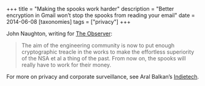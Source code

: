 +++
title = "Making the spooks work harder"
description = "Better encryption in Gmail won’t stop the spooks from reading your email"
date = 2014-06-08
[taxonomies]
tags = ["privacy"]
+++

John Naughton, writing for [The Observer](http://feeds.theguardian.com/c/34708/f/663871/s/3b45e6cd/sc/15/l/0L0Stheguardian0N0Ctechnology0C20A140Cjun0C0A80Cgoogle0Egmail0Epgp0Eencryption0Ecant0Estop0Ensa0Egchq0Enew0Elaw0Eneeded/story01.htm):
 
> The aim of the engineering community is now to put enough cryptographic treacle in the works to make the effortless superiority of the NSA et al a thing of the past. From now on, the spooks will really have to work for their money.

For more on privacy and corporate surveillance, see Aral Balkan’s [Indietech](https://indietech.org).